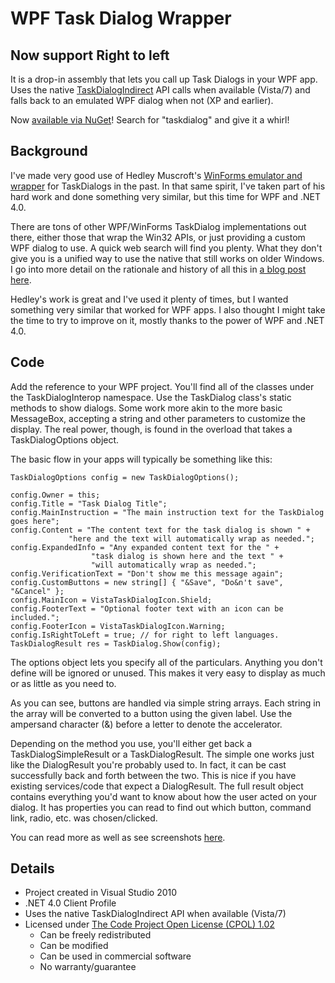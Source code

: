 # WPF Task Dialog Wrapper #
## Now support Right to left ##

It is a drop-in assembly that lets you call up Task Dialogs in your WPF app.
Uses the native [TaskDialogIndirect][1] API calls when available (Vista/7) and
falls back to an emulated WPF dialog when not (XP and earlier).

Now [available via NuGet][6]! Search for "taskdialog" and give it a whirl!

## Background ##

I've made very good use of Hedley Muscroft's [WinForms emulator and wrapper][2]
for TaskDialogs in the past. In that same spirit, I've taken part of his hard
work and done something very similar, but this time for WPF and .NET 4.0.

There are tons of other WPF/WinForms TaskDialog implementations out there,
either those that wrap the Win32 APIs, or just providing a custom WPF dialog
to use. A quick web search will find you plenty. What they don't give you is a
unified way to use the native that still works on older Windows. I go into more
detail on the rationale and history of all this in [a blog post here][3].

Hedley's work is great and I've used it plenty of times, but I wanted something
very similar that worked for WPF apps. I also thought I might take the time to
try to improve on it, mostly thanks to the power of WPF and .NET 4.0.

## Code ##

Add the reference to your WPF project. You'll find all of the classes under the
TaskDialogInterop namespace. Use the TaskDialog class's static methods to
show dialogs. Some work more akin to the more basic MessageBox, accepting
a string and other parameters to customize the display. The real power,
though, is found in the overload that takes a TaskDialogOptions object.

The basic flow in your apps will typically be something like this:

    TaskDialogOptions config = new TaskDialogOptions();
    
    config.Owner = this;
    config.Title = "Task Dialog Title";
    config.MainInstruction = "The main instruction text for the TaskDialog goes here";
    config.Content = "The content text for the task dialog is shown " + 
                 "here and the text will automatically wrap as needed.";
    config.ExpandedInfo = "Any expanded content text for the " + 
                      "task dialog is shown here and the text " + 
                      "will automatically wrap as needed.";
    config.VerificationText = "Don't show me this message again";
    config.CustomButtons = new string[] { "&Save", "Do&n't save", "&Cancel" };
    config.MainIcon = VistaTaskDialogIcon.Shield;
    config.FooterText = "Optional footer text with an icon can be included.";
    config.FooterIcon = VistaTaskDialogIcon.Warning;
    config.IsRightToLeft = true; // for right to left languages.
    TaskDialogResult res = TaskDialog.Show(config);

The options object lets you specify all of the particulars. Anything you don't
define will be ignored or unused. This makes it very easy to display as much or
as little as you need to.

As you can see, buttons are handled via simple string arrays. Each string in
the array will be converted to a button using the given label. Use the
ampersand character (&) before a letter to denote the accelerator.

Depending on the method you use, you'll either get back a
TaskDialogSimpleResult or a TaskDialogResult. The simple one works just like
the DialogResult you're probably used to. In fact, it can be cast successfully
back and forth between the two. This is nice if you have existing services/code
that expect a DialogResult. The full result object contains everything you'd
want to know about how the user acted on your dialog. It has properties you
can read to find out which button, command link, radio, etc. was
chosen/clicked.

You can read more as well as see screenshots [here][4].

## Details ##

- Project created in Visual Studio 2010
- .NET 4.0 Client Profile
- Uses the native TaskDialogIndirect API when available (Vista/7)
- Licensed under [The Code Project Open License (CPOL) 1.02][5]
    - Can be freely redistributed
    - Can be modified
    - Can be used in commercial software
    - No warranty/guarantee

[1]: http://msdn.microsoft.com/en-us/library/bb760544%28v=vs.85%29.aspx
[2]: http://www.codeproject.com/KB/vista/Vista_TaskDialog_Wrapper.aspx
[3]: http://yadyn.blogspot.com/2010/12/yet-another-taskdialog-wrapper-this.html
[4]: http://www.codeproject.com/KB/WPF/WPFTaskDialogEmulator.aspx
[5]: http://www.codeproject.com/info/cpol10.aspx
[6]: https://nuget.org/packages/WPFTaskDialog